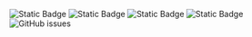 ![Static Badge](https://img.shields.io/badge/blacklists-60-000000) ![Static Badge](https://img.shields.io/badge/blacklisted-3032072-cc0000) ![Static Badge](https://img.shields.io/badge/whitelisted-2243-00CC00) ![Static Badge](https://img.shields.io/badge/streaming_blacklist-28107-000000) ![GitHub issues](https://img.shields.io/github/issues/fabriziosalmi/blacklists)
